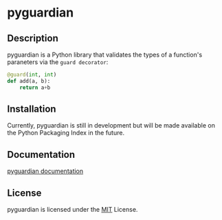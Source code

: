 # pyguardian

## Description
pyguardian is a Python library that validates the types of a function's paraneters via the `guard decorator`:
```python
@guard(int, int)
def add(a, b):
    return a+b
```

## Installation
Currently, pyguardian is still in development but will be made available on the Python Packaging Index in the future.

## Documentation
[pyguardian documentation](https://github.com/greysonDEV/pyguardian/blob/master/DOCUMENTATION.md)

## License
pyguardian is licensed under the [MIT](https://github.com/greysonDEV/pyguardian/blob/master/LICENSE) License.